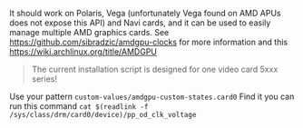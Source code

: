 It should work on Polaris, Vega (unfortunately Vega found on AMD APUs does not expose this API) and Navi cards, and it can be used to easily manage multiple AMD graphics cards.
See https://github.com/sibradzic/amdgpu-clocks for more information and this https://wiki.archlinux.org/title/AMDGPU

> The current installation script is designed for one video card 5xxx series!

Use your pattern `custom-values/amdgpu-custom-states.card0`
Find it you can run this command
```cat $(readlink -f /sys/class/drm/card0/device)/pp_od_clk_voltage```

